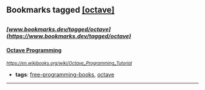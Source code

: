 ## Bookmarks tagged [[octave]](https://www.bookmarks.dev?q=[octave])

_<sup><sup>[www.bookmarks.dev/tagged/octave](https://www.bookmarks.dev/tagged/octave)</sup></sup>_
---
#### [Octave Programming](https://en.wikibooks.org/wiki/Octave_Programming_Tutorial)
_<sup>https://en.wikibooks.org/wiki/Octave_Programming_Tutorial</sup>_

* **tags**: [free-programming-books](../tagged/free-programming-books.md), [octave](../tagged/octave.md)
---
